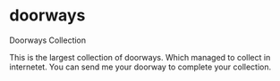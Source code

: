 # doorways
Doorways Collection

This is the largest collection of doorways.
Which managed to collect in internetet.
You can send me your doorway to complete your collection.
